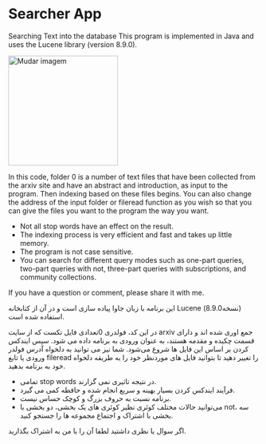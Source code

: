 # Searcher App
Searching Text into the database
This program is implemented in Java and uses the Lucene library (version 8.9.0).

<img align='center' height='220' style="margin-right:20px" src='searcherAppScreen.png.png' alt='Mudar imagem'>

In this code, folder 0 is a number of text files that have been collected from the arxiv site and have an abstract and introduction, as input to the program. Then indexing based on these files begins.
You can also change the address of the input folder or fileread function as you wish so that you can give the files you want to the program the way you want.
* Not all stop words have an effect on the result.
* The indexing process is very efficient and fast and takes up little memory.
* The program is not case sensitive.
* You can search for different query modes such as one-part queries, two-part queries with not, three-part queries with subscriptions, and community collections.

If you have a question or comment, please share it with me.

این برنامه با زبان جاوا پیاده سازی است و در آن از کتابخانه Lucene (نسخه8.9.0) استفاده شده است.

در این کد، فولدری 0تعدادی فایل تکست که از سایت arxiv جمع اوری شده اند و دارای قسمت چکیده و مقدمه هستند، به عنوان ورودی به برنامه داده می شود. سپس ایندکس کردن بر اساس این فایل ها شروع می‌شود.
شما نیز می توانید به دلخواه آدرس فولدر ورودی یا تابع fileread را تغییر دهید تا بتوانید فایل های موردنظر خود را به طریقه دلخواه خود به برنامه بدهید.
* تمامی stop words در نتیجه تاثیری نمی گزارند.
* فرآیند ایندکس کردن بسیار بهینه و سریع انجام شده و حافظه کمی می گیرد.
* برنامه نسبت به حروف بزرگ و کوچک حساس نیست.
* می‌توانید حالات مختلف کوئری نظیر کوئری های یک بخشی، دو بخشی با not، سه بخشی با اشتراک و اجتماع مجموعه ها را جستجو کنید.

اگر سوال یا نظری داشتید لطفا آن را با من به اشتراک بگذارید.
